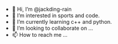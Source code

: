 - 👋 Hi, I’m @jackding-rain
- 👀 I’m interested in sports and code.
- 🌱 I’m currently learning c++ and python.
- 💞️ I’m looking to collaborate on ...
- 📫 How to reach me ...

<!---
jackding-rain/jackding-rain is a ✨ special ✨ repository because its `README.md` (this file) appears on your GitHub profile.
You can click the Preview link to take a look at your changes.
--->
